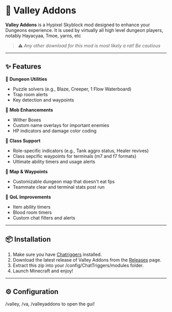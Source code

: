 # 🌄 Valley Addons

**Valley Addons** is a Hypixel Skyblock mod designed to enhance your Dungeons experience. It is used by virtually all high level dungeon players, notably Hayacyaa, Tmoe, yarns, etc

> ⚠️ _Any other download for this mod is most likely a rat! Be cautious_

---

## ✨ Features

🔹 **Dungeon Utilities**  
- Puzzle solvers (e.g., Blaze, Creeper, 1 Flow Waterboard)  
- Trap room alerts  
- Key detection and waypoints  

🔹 **Mob Enhancements**  
- Wither Boxes  
- Custom name overlays for important enemies  
- HP indicators and damage color coding  

🔹 **Class Support**  
- Role-specific indicators (e.g., Tank aggro status, Healer revives)
- Class sepcific waypoints for terminals (m7 and f7 formats)
- Ultimate ability timers and usage alerts  

🔹 **Map & Waypoints**  
- Customizable dungeon map that doesn't eat fps
- Teammate clear and terminal stats post run

🔹 **QoL Improvements**  
- Item ability timers  
- Blood room timers  
- Custom chat filters and alerts  

---

## 📦 Installation

1. Make sure you have [Chatriggers](https://chattriggers.com/) installed.  
2. Download the latest release of Valley Addons from the [Releases](https://github.com/Trimonw/ValleyAddons/releases/tag/skyblock-dungeons-enhancer) page.  
3. Extract this zip into your /config/ChatTriggers/modules folder.
4. Launch Minecraft and enjoy!

---

## ⚙️ Configuration

/valley, /va, /valleyaddons to open the gui!

